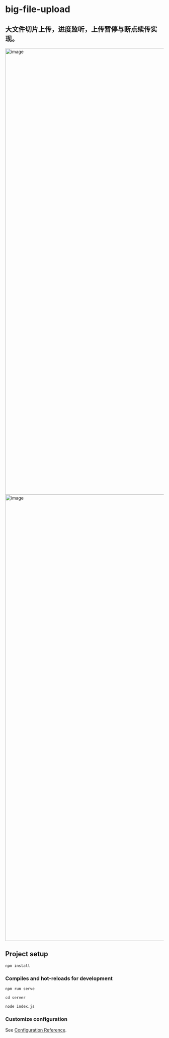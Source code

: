 # big-file-upload
## 大文件切片上传，进度监听，上传暂停与断点续传实现。
<img width="1415" alt="image" src="https://user-images.githubusercontent.com/91867363/210319464-d36ee656-badd-4fd4-ab05-26b92ab1ce0d.png">

<img width="1415" alt="image" src="https://user-images.githubusercontent.com/91867363/220877152-52003158-e8d8-4c48-9a4f-a58530faa8ef.png">

## Project setup
```
npm install
```

### Compiles and hot-reloads for development
```
npm run serve
```

```
cd server
```

```
node index.js
```

### Customize configuration
See [Configuration Reference](https://cli.vuejs.org/config/).
